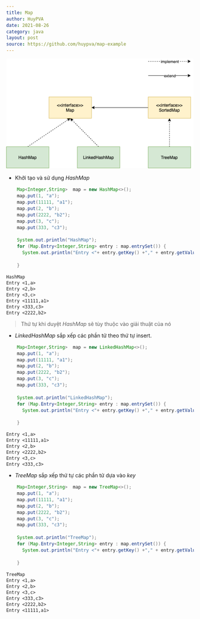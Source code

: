 ```yaml
---
title: Map
author: HuyPVA
date: 2021-08-26
category: java
layout: post
source: https://github.com/huypva/map-example
---
```


![Map](../assets/images/map.png)

- Khởi tạo và sử dụng *HashMap* 

```java
    Map<Integer,String>  map = new HashMap<>();
    map.put(1, "a");
    map.put(11111, "a1");
    map.put(2, "b");
    map.put(2222, "b2");
    map.put(3, "c");
    map.put(333, "c3");

    System.out.println("HashMap");
    for (Map.Entry<Integer,String> entry : map.entrySet()) {
      System.out.println("Entry <"+ entry.getKey() +"," + entry.getValue() +">");

    }
``` 

```text
HashMap
Entry <1,a>
Entry <2,b>
Entry <3,c>
Entry <11111,a1>
Entry <333,c3>
Entry <2222,b2>
```

> Thứ tự khi duyệt *HashMap* sẽ tùy thuộc vào giải thuật của nó

- *LinkedHashMap* sắp xếp các phần tử theo thứ tự insert.

```java
    Map<Integer,String>  map = new LinkedHashMap<>();
    map.put(1, "a");
    map.put(11111, "a1");
    map.put(2, "b");
    map.put(2222, "b2");
    map.put(3, "c");
    map.put(333, "c3");

    System.out.println("LinkedHashMap");
    for (Map.Entry<Integer,String> entry : map.entrySet()) {
      System.out.println("Entry <"+ entry.getKey() +"," + entry.getValue() +">");

    }
``` 

```text
Entry <1,a>
Entry <11111,a1>
Entry <2,b>
Entry <2222,b2>
Entry <3,c>
Entry <333,c3>
```

- *TreeMap* sắp xếp thứ tự các phần tử dựa vào *key*

```java
    Map<Integer,String>  map = new TreeMap<>();
    map.put(1, "a");
    map.put(11111, "a1");
    map.put(2, "b");
    map.put(2222, "b2");
    map.put(3, "c");
    map.put(333, "c3");

    System.out.println("TreeMap");
    for (Map.Entry<Integer,String> entry : map.entrySet()) {
      System.out.println("Entry <"+ entry.getKey() +"," + entry.getValue() +">");

    }
```

```text
TreeMap
Entry <1,a>
Entry <2,b>
Entry <3,c>
Entry <333,c3>
Entry <2222,b2>
Entry <11111,a1>
```` 